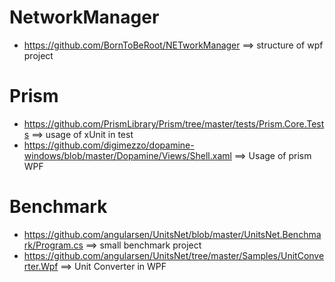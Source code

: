#  NetworkManager
- https://github.com/BornToBeRoot/NETworkManager ==> structure of wpf project


# Prism
-  https://github.com/PrismLibrary/Prism/tree/master/tests/Prism.Core.Tests ==> usage of xUnit in test
- https://github.com/digimezzo/dopamine-windows/blob/master/Dopamine/Views/Shell.xaml ==> Usage of prism WPF

# Benchmark
- https://github.com/angularsen/UnitsNet/blob/master/UnitsNet.Benchmark/Program.cs ==> small benchmark project
- https://github.com/angularsen/UnitsNet/tree/master/Samples/UnitConverter.Wpf ==> Unit Converter in WPF
